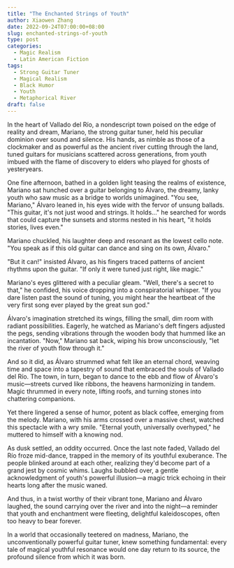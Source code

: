 ```yaml
---
title: "The Enchanted Strings of Youth"
author: Xiaowen Zhang
date: 2022-09-24T07:00:00+08:00
slug: enchanted-strings-of-youth
type: post
categories:
  - Magic Realism
  - Latin American Fiction
tags:
  - Strong Guitar Tuner
  - Magical Realism
  - Black Humor
  - Youth
  - Metaphorical River
draft: false
---
```


In the heart of Vallado del Río, a nondescript town poised on the edge of reality and dream, Mariano, the strong guitar tuner, held his peculiar dominion over sound and silence. His hands, as nimble as those of a clockmaker and as powerful as the ancient river cutting through the land, tuned guitars for musicians scattered across generations, from youth imbued with the flame of discovery to elders who played for ghosts of yesteryears.

One fine afternoon, bathed in a golden light teasing the realms of existence, Mariano sat hunched over a guitar belonging to Álvaro, the dreamy, lanky youth who saw music as a bridge to worlds unimagined. "You see, Mariano," Álvaro leaned in, his eyes wide with the fervor of unsung ballads. "This guitar, it's not just wood and strings. It holds..." he searched for words that could capture the sunsets and storms nested in his heart, "it holds stories, lives even."

Mariano chuckled, his laughter deep and resonant as the lowest cello note. "You speak as if this old guitar can dance and sing on its own, Álvaro."

"But it can!" insisted Álvaro, as his fingers traced patterns of ancient rhythms upon the guitar. "If only it were tuned just right, like magic."

Mariano's eyes glittered with a peculiar gleam. "Well, there's a secret to that," he confided, his voice dropping into a conspiratorial whisper. "If you dare listen past the sound of tuning, you might hear the heartbeat of the very first song ever played by the great sun god."

Álvaro's imagination stretched its wings, filling the small, dim room with radiant possibilities. Eagerly, he watched as Mariano's deft fingers adjusted the pegs, sending vibrations through the wooden body that hummed like an incantation. "Now," Mariano sat back, wiping his brow unconsciously, "let the river of youth flow through it."

And so it did, as Álvaro strummed what felt like an eternal chord, weaving time and space into a tapestry of sound that embraced the souls of Vallado del Río. The town, in turn, began to dance to the ebb and flow of Álvaro's music—streets curved like ribbons, the heavens harmonizing in tandem. Magic thrummed in every note, lifting roofs, and turning stones into chattering companions.

Yet there lingered a sense of humor, potent as black coffee, emerging from the melody. Mariano, with his arms crossed over a massive chest, watched this spectacle with a wry smile. "Eternal youth, universally overhyped," he muttered to himself with a knowing nod.

As dusk settled, an oddity occurred. Once the last note faded, Vallado del Río froze mid-dance, trapped in the memory of its youthful exuberance. The people blinked around at each other, realizing they'd become part of a grand jest by cosmic whims. Laughs bubbled over, a gentle acknowledgment of youth's powerful illusion—a magic trick echoing in their hearts long after the music waned.

And thus, in a twist worthy of their vibrant tone, Mariano and Álvaro laughed, the sound carrying over the river and into the night—a reminder that youth and enchantment were fleeting, delightful kaleidoscopes, often too heavy to bear forever.

In a world that occasionally teetered on madness, Mariano, the unconventionally powerful guitar tuner, knew something fundamental: every tale of magical youthful resonance would one day return to its source, the profound silence from which it was born.